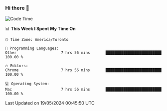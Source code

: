 ### Hi there 👋


<!--START_SECTION:waka-->
![Code Time](http://img.shields.io/badge/Code%20Time-1%2C902%20hrs%2026%20mins-blue)

📊 **This Week I Spent My Time On** 

```text
🕑︎ Time Zone: America/Toronto

💬 Programming Languages: 
Other                    7 hrs 56 mins       █████████████████████████   100.00 % 

🔥 Editors: 
Chrome                   7 hrs 56 mins       █████████████████████████   100.00 % 

💻 Operating System: 
Mac                      7 hrs 56 mins       █████████████████████████   100.00 % 
```


 Last Updated on 19/05/2024 00:45:50 UTC
<!--END_SECTION:waka-->

<!--
**SillyPasty/SillyPasty** is a ✨ _special_ ✨ repository because its `README.md` (this file) appears on your GitHub profile.

Here are some ideas to get you started:

- 🔭 I’m currently working on ...
- 🌱 I’m currently learning ...
- 👯 I’m looking to collaborate on ...
- 🤔 I’m looking for help with ...
- 💬 Ask me about ...
- 📫 How to reach me: ...
- 😄 Pronouns: ...
- ⚡ Fun fact: ...
-->


